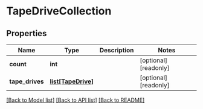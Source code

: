 # TapeDriveCollection

## Properties
Name | Type | Description | Notes
------------ | ------------- | ------------- | -------------
**count** | **int** |  | [optional] [readonly] 
**tape_drives** | [**list[TapeDrive]**](TapeDrive.md) |  | [optional] [readonly] 

[[Back to Model list]](../README.md#documentation-for-models) [[Back to API list]](../README.md#documentation-for-api-endpoints) [[Back to README]](../README.md)


